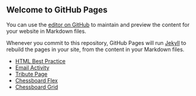 ## Welcome to GitHub Pages

You can use the [editor on GitHub](https://github.com/lyndoncortez/batch5-activities/edit/main/README.md) to maintain and preview the content for your website in Markdown files.

Whenever you commit to this repository, GitHub Pages will run [Jekyll](https://jekyllrb.com/) to rebuild the pages in your site, from the content in your Markdown files.

- [HTML Best Practice](/Day%201-HTMLBestPractices/index.html)  
- [Email Activity](/Day%202-EmailActivity/index.html)  
- [Tribute Page](/Day%204-TributePage/index.html)  
- [Chessboard Flex](/Day%205-ChessboardResponsive/index.html)  
- [Chessboard Grid](/Day%206-ChessGrid/index.html)  
